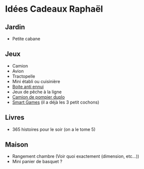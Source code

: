 # Idées Cadeaux Raphaël

## Jardin

- Petite cabane

## Jeux

- Camion
- Avion
- Tractopelle
- Mini établi ou cuisinière
- [Boite anti ennui](https://www.natureetdecouvertes.com/enfant/librairie/decouverte-apprentissage/la-boite-anti-ennui-11209630)
- Jeux de pêche à la ligne
- [Camion de pompier duplo](https://www.lego.com/fr-fr/product/fire-engine-10969)
- [Smart Games](https://www.smartgames.eu/fr/collection/jeux-préscolaires) (il a déjà les 3 petit cochons)

## Livres

- 365 histoires pour le soir (on a le tome 5)

## Maison

- Rangement chambre (Voir quoi exactement (dimension, etc...))
- Mini panier de basquet ?
